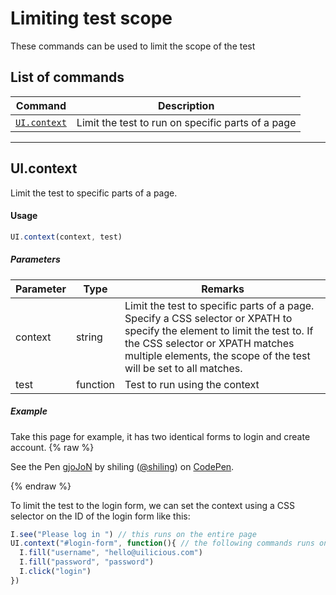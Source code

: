 # Limiting test scope

These commands can be used to limit the scope of the test

## List of commands

| Command | Description|
|---------|------------|
| [`UI.context`](#uicontext) | Limit the test to run on specific parts of a page |

---

## UI.context

Limit the test to specific parts of a page.

#### Usage
```javascript
UI.context(context, test)
```

##### Parameters
| Parameter | Type | Remarks |
|-----------|------|---------|
| context | string | Limit the test to specific parts of a page. Specify a CSS selector or XPATH to specify the element to limit the test to. If the CSS selector or XPATH matches multiple elements, the scope of the test will be set to all matches. |
| test | function | Test to run using the context |

##### Example

Take this page for example, it has two identical forms to login and create account.
{% raw %}
<p data-height="400" data-theme-id="0" data-slug-hash="gjoJoN" data-default-tab="html,result" data-user="shiling" data-pen-title="gjoJoN" class="codepen">See the Pen <a href="https://codepen.io/shiling/pen/gjoJoN/">gjoJoN</a> by shiling (<a href="https://codepen.io/shiling">@shiling</a>) on <a href="https://codepen.io">CodePen</a>.</p>
<script async src="https://static.codepen.io/assets/embed/ei.js"></script>
{% endraw %}

To limit the test to the login form, we can set the context using a CSS selector on the ID of the login form like this:
```javascript
I.see("Please log in ") // this runs on the entire page
UI.context("#login-form", function(){ // the following commands runs on the login form on
  I.fill("username", "hello@uilicious.com")
  I.fill("password", "password")
  I.click("login")
})
```

